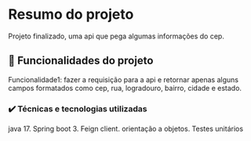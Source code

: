 # Resumo do projeto

Projeto finalizado, uma api que pega algumas informações do cep.

## 🔨 Funcionalidades do projeto

Funcionalidade1:
fazer a requisição para a api e retornar apenas alguns campos formatados como cep, rua, logradouro, bairro, cidade e estado.

### ✔️ Técnicas e tecnologias utilizadas

java 17.
Spring boot 3.
Feign client.
orientação a objetos.
Testes unitários
